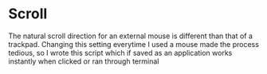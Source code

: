 # Scroll
The natural scroll direction for an external mouse is different than that of a trackpad.
Changing this setting everytime I used a mouse made the process tedious, so I wrote this script which if saved as an application works instantly when clicked or ran through terminal
